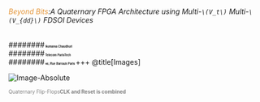 ###### <span style="color:#e49436">Beyond Bits</span>:A Quaternary FPGA Architecture using Multi-`\(V_t\)` Multi-`\(V_{dd}\)` FDSOI Devices
########<span style="font-family:Helvetica Neue; font-size:0.4em;font-weight:bold"> Sumanta Chaudhuri </b></span><br/>
########<span style="font-family:Helvetica Neue; font-size:0.4em;font-weight:bold"> Telecom ParisTech </b></span><br/>
########<span style="font-family:Helvetica Neue; font-size:0.4em; font-weight:bold"> 46, Rue Barrault Paris  </b></span>
+++
@title[Images]


![Image-Absolute](https://perso.telecom-paristech.fr/chaudhur/tmp/4VL_FF.svg)

<span style="color:gray; font-size:0.7em">Quaternary Flip-Flops<b>CLK and Reset is combined</b></span>

